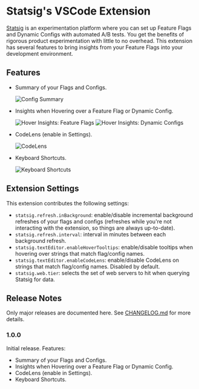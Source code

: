 # Statsig's VSCode Extension

[Statsig](https://www.statsig.com) is an experimentation platform where you can set up Feature Flags and Dynamic Configs with automated A/B tests. You get the benefits of rigorous product experimentation with little to no overhead. This extension has several features to bring insights from your Feature Flags into your development environment.

## Features

- Summary of your Flags and Configs.

  ![Config Summary](media/summary.gif)

- Insights when Hovering over a Feature Flag or Dynamic Config.

  ![Hover Insights: Feature Flags](media/hover_gate.gif)
  ![Hover Insights: Dynamic Configs](media/hover_config.gif)

- CodeLens (enable in Settings).

  ![CodeLens](media/codelens.png)

- Keyboard Shortcuts.

  ![Keyboard Shortcuts](media/keyboard.gif)

## Extension Settings

This extension contributes the following settings:

- `statsig.refresh.inBackground`: enable/disable incremental background refreshes of your flags and configs (refreshes while you're not interacting with the extension, so things are always up-to-date).
- `statsig.refresh.interval`: interval in minutes between each background refresh.
- `statsig.textEditor.enableHoverTooltips`: enable/disable tooltips when hovering over strings that match flag/config names.
- `statsig.textEditor.enableCodeLens`: enable/disable CodeLens on strings that match flag/config names. Disabled by default.
- `statsig.web.tier`: selects the set of web servers to hit when querying Statsig for data.

## Release Notes

Only major releases are documented here. See [CHANGELOG.md](CHANGELOG.md) for more details.

### 1.0.0

Initial release. Features:

- Summary of your Flags and Configs.
- Insights when Hovering over a Feature Flag or Dynamic Config.
- CodeLens (enable in Settings).
- Keyboard Shortcuts.
